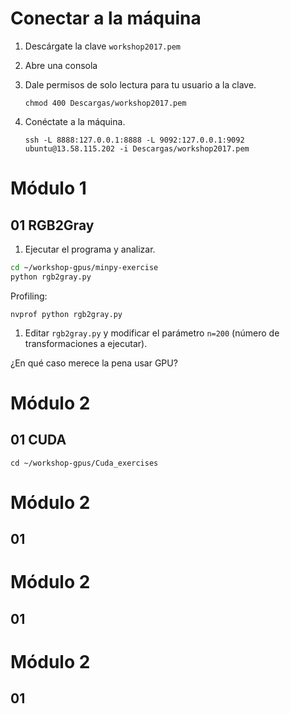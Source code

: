 
# Conectar a la máquina

1. Descárgate la clave `workshop2017.pem`
1. Abre una consola
1. Dale permisos de solo lectura para tu usuario a la clave.

	`chmod 400 Descargas/workshop2017.pem`

1. Conéctate a la máquina.

	`ssh -L 8888:127.0.0.1:8888 -L 9092:127.0.0.1:9092 ubuntu@13.58.115.202 -i Descargas/workshop2017.pem`


# Módulo 1

## 01  RGB2Gray
1. Ejecutar el programa y analizar.
```bash
cd ~/workshop-gpus/minpy-exercise
python rgb2gray.py
```
Profiling:
```
nvprof python rgb2gray.py
```
1. Editar `rgb2gray.py` y modificar el parámetro `n=200` (número de transformaciones a ejecutar).

¿En qué caso merece la pena usar GPU?



# Módulo 2

## 01 CUDA
```
cd ~/workshop-gpus/Cuda_exercises
```
# Módulo 2

## 01

# Módulo 2

## 01
# Módulo 2

## 01

